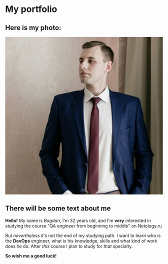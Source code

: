 # My portfolio

## Here is my photo:
![](my_photo.jpg)

## There will be some text about me

**Hello!** My name is _Bogdan_, I'm 32 years old, and I'm **very** interested in studying the course "QA engineer from beginning to middle" on Netology.ru

But _nevertheless_ it's not the end of my studying path. I want to learn who is the **DevOps** engineer, what is his knowledge, skills and what kind of work does he do. After _this_ course I plan to study for _that_ specialty.

**So wish me a good luck!**
